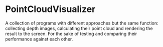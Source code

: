 # PointCloudVisualizer
A collection of programs with different approaches but the same function: collecting depth images, calculating their point cloud and rendering the result to the screen. For the sake of testing and comparing their performance against each other.
